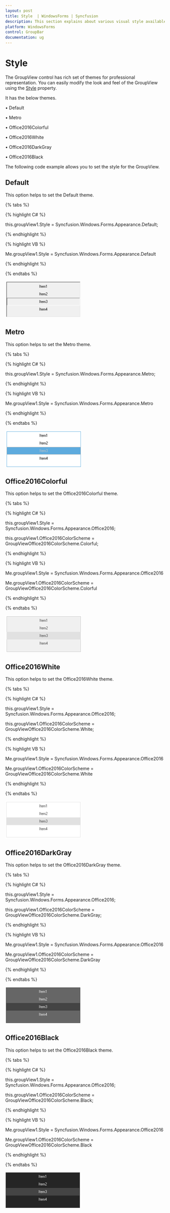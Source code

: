 ```yaml
---
layout: post
title: Style  | WindowsForms | Syncfusion
description: This section explains about various visual style available in GroupView control for Windows Forms
platform: WindowsForms
control: GroupBar
documentation: ug
---
```

# Style

 The GroupView control has rich set of themes for professional representation. You can easily modify the look and feel of the GroupView using the [Style](https://help.syncfusion.com/cr/windowsforms/Syncfusion.Windows.Forms.Tools.GroupView.html#Syncfusion_Windows_Forms_Tools_GroupView_Style) property.

It has the below themes.

•	Default

•	Metro

•	Office2016Colorful

•	Office2016White

•	Office2016DarkGray

•	Office2016Black

The following code example allows you to set the style for the GroupView.

## Default

This option helps to set the Default theme.

{% tabs %}

{% highlight C# %}  

this.groupView1.Style = Syncfusion.Windows.Forms.Appearance.Default;

{% endhighlight %}



{% highlight VB %}

Me.groupView1.Style = Syncfusion.Windows.Forms.Appearance.Default

{% endhighlight %}

{% endtabs %}

![List of items in GroupView](Overview_images/Overview_img133.png)

## Metro

This option helps to set the Metro theme.

{% tabs %}

{% highlight C# %}  

this.groupView1.Style = Syncfusion.Windows.Forms.Appearance.Metro;

{% endhighlight %}

{% highlight VB %}

Me.groupView1.Style = Syncfusion.Windows.Forms.Appearance.Metro

{% endhighlight %}

{% endtabs %}

![Metro style GroupView](Overview_images/Overview_img134.png)

## Office2016Colorful

This option helps to set the Office2016Colorful theme.

{% tabs %}

{% highlight C# %}  

this.groupView1.Style = Syncfusion.Windows.Forms.Appearance.Office2016;

this.groupView1.Office2016ColorScheme = GroupViewOffice2016ColorScheme.Colorful;

{% endhighlight %}



{% highlight VB %}

Me.groupView1.Style = Syncfusion.Windows.Forms.Appearance.Office2016

Me.groupView1.Office2016ColorScheme = GroupViewOffice2016ColorScheme.Colorful

{% endhighlight %}

{% endtabs %}

![Office2016 Colorful theme GroupView](Overview_images/Overview_img136.png)

## Office2016White

This option helps to set the Office2016White theme.

{% tabs %}

{% highlight C# %}  

this.groupView1.Style = Syncfusion.Windows.Forms.Appearance.Office2016;

this.groupView1.Office2016ColorScheme = GroupViewOffice2016ColorScheme.White;

{% endhighlight %}



{% highlight VB %}

Me.groupView1.Style = Syncfusion.Windows.Forms.Appearance.Office2016

Me.groupView1.Office2016ColorScheme = GroupViewOffice2016ColorScheme.White

{% endhighlight %}

{% endtabs %}

![Office2016 White theme GroupView](Overview_images/Overview_img135.png)

## Office2016DarkGray

This option helps to set the Office2016DarkGray theme.

{% tabs %}

{% highlight C# %}  

this.groupView1.Style = Syncfusion.Windows.Forms.Appearance.Office2016;

this.groupView1.Office2016ColorScheme = GroupViewOffice2016ColorScheme.DarkGray;

{% endhighlight %}



{% highlight VB %}

Me.groupView1.Style = Syncfusion.Windows.Forms.Appearance.Office2016

Me.groupView1.Office2016ColorScheme = GroupViewOffice2016ColorScheme.DarkGray

{% endhighlight %}

{% endtabs %}

![Office2016 DarkGray theme GroupView](Overview_images/Overview_img137.png)

## Office2016Black

This option helps to set the Office2016Black theme.

{% tabs %}

{% highlight C# %}  

this.groupView1.Style = Syncfusion.Windows.Forms.Appearance.Office2016;

this.groupView1.Office2016ColorScheme = GroupViewOffice2016ColorScheme.Black;

{% endhighlight %}



{% highlight VB %}

Me.groupView1.Style = Syncfusion.Windows.Forms.Appearance.Office2016

Me.groupView1.Office2016ColorScheme = GroupViewOffice2016ColorScheme.Black

{% endhighlight %}

{% endtabs %}

![Office2016 Black theme GroupView](Overview_images/Overview_img138.png)
